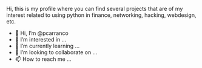 Hi, this is my profile where you can find several projects that are of my interest related to using python in finance, networking, hacking, webdesign, etc. 

- 👋 Hi, I’m @pcarranco
- 👀 I’m interested in ...
- 🌱 I’m currently learning ...
- 💞️ I’m looking to collaborate on ...
- 📫 How to reach me ...
